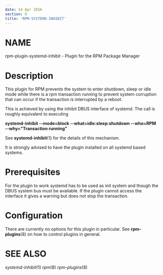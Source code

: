 ```yaml
---
date: 14 Apr 2016
section: 8
title: 'RPM-SYSTEMD-INHIBIT'
---
```


NAME
====

rpm-plugin-systemd-inhibit - Plugin for the RPM Package Manager

Description
===========

This plugin for RPM prevents the system to enter shutdown, sleep or idle
mode while there is a rpm transaction running to prevent system
corruption that can occur if the transaction is interrupted by a reboot.

This is achieved by using the inhibit DBUS interface of systemd. The
call is roughly equivalent to executing

**systemd-inhibit \--mode=block \--what=idle:sleep:shutdown \--who=RPM
\--why=\"Transaction running\"**

See **systemd-inhibit**(1) for the details of this mechanism.

It is strongly advised to have the plugin installed on all systemd based
systems.

Prerequisites
=============

For the plugin to work systemd has to be used as init system and though
the DBUS system bus must be available. If the plugin cannot access the
interface it gives a warning but does not stop the transaction.

Configuration
=============

There are currently no options for this plugin in particular. See
**rpm-plugins**(8) on how to control plugins in general.

SEE ALSO
========

*systemd-inhibit*(1) *rpm*(8) *rpm-plugins*(8)
